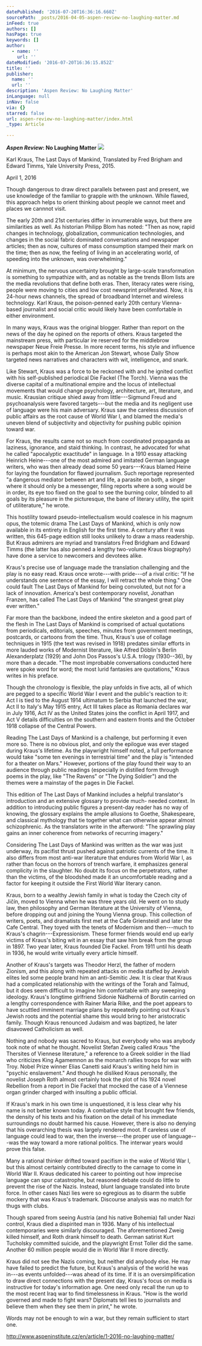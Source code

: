 ```yaml
---
datePublished: '2016-07-20T16:36:16.660Z'
sourcePath: _posts/2016-04-05-aspen-review-no-laughing-matter.md
inFeed: true
authors: []
hasPage: true
keywords: []
author:
  - name: ''
    url: ''
dateModified: '2016-07-20T16:36:15.852Z'
title: ''
publisher:
  name: ''
  url: ''
description: 'Aspen Review: No Laughing Matter'
inLanguage: null
inNav: false
via: {}
starred: false
url: aspen-review-no-laughing-matter/index.html
_type: Article

---
```

_**Aspen Review**_**: No Laughing Matter**
![](https://the-grid-user-content.s3-us-west-2.amazonaws.com/f102e15c-6b61-4806-b374-9f3ceb8a521d.jpg)

Karl Kraus, The Last Days of Mankind, Translated by Fred Brigham and Edward Timms, Yale University Press, 2015\.

April 1, 2016

Though dangerous to draw direct parallels between past and present, we use knowledge of the familiar to grapple with the unknown. While flawed, this approach helps to orient thinking about people we cannot meet and places we cannnot visit.

The early 20th and 21st centuries differ in innumerable ways, but there are similarities as well. As historian Philipp Blom has noted: "Then as now, rapid changes in technology, globalization, communication technologies, and changes in the social fabric dominated conversations and newspaper articles; then as now, cultures of mass consumption stamped their mark on the time; then as now, the feeling of living in an accelerating world, of speeding into the unknown, was overwhelming."

At minimum, the nervous uncertainty brought by large-scale transformation is something to sympathize with, and as notable as the trends Blom lists are the media revolutions that define both eras. Then, literacy rates were rising, people were moving to cities and low cost newsprint proliferated. Now, it is 24-hour news channels, the spread of broadband Internet and wireless technology. Karl Kraus, the poison-penned early 20th century Vienna-based journalist and social critic would likely have been comfortable in either environment.

In many ways, Kraus was the original blogger. Rather than report on the news of the day he opined on the reports of others. Kraus targeted the mainstream press, with particular ire reserved for the middlebrow newspaper Neue Freie Presse. In more recent terms, his style and influence is perhaps most akin to the American Jon Stewart, whose Daily Show targeted news narratives and characters with wit, intelligence, and snark.

Like Stewart, Kraus was a force to be reckoned with and he ignited conflict with his self-published periodical Die Fackel (The Torch). Vienna was the diverse capital of a multinational empire and the locus of intellectual movements that would change psychology, architecture, art, literature, and music. Krausian critique shied away from little---Sigmund Freud and psychoanalysis were favored targets---but the media and its negligent use of language were his main adversary. Kraus saw the careless discussion of public affairs as the root cause of World War I, and blamed the media's uneven blend of subjectivity and objectivity for pushing public opinion toward war.

For Kraus, the results came not so much from coordinated propaganda as laziness, ignorance, and staid thinking. In contrast, he advocated for what he called "apocalyptic exactitude" in language. In a 1910 essay attacking Heinrich Heine---one of the most admired and imitated German language writers, who was then already dead some 50 years---Kraus blamed Heine for laying the foundation for flawed journalism. Such reportage represented "a dangerous mediator between art and life, a parasite on both, a singer where it should only be a messenger, filing reports where a song would be in order, its eye too fixed on the goal to see the burning color, blinded to all goals by its pleasure in the picturesque, the bane of literary utility, the spirit of utiliterature," he wrote.

This hostility toward pseudo-intellectualism would coalesce in his magnum opus, the totemic drama The Last Days of Mankind, which is only now available in its entirety in English for the first time. A century after it was written, this 645-page edition still looks unlikely to draw a mass readership. But Kraus admirers are myriad and translators Fred Bridgham and Edward Timms (the latter has also penned a lengthy two-volume Kraus biography) have done a service to newcomers and devotees alike.

Kraus's precise use of language made the translation challenging and the play is no easy read. Kraus once wrote---with pride---of a rival critic: "If he understands one sentence of the essay, I will retract the whole thing." One could fault The Last Days of Mankind for being convoluted, but not for a lack of innovation. America's best contemporary novelist, Jonathan Franzen, has called The Last Days of Mankind "the strangest great play ever written."

Far more than the backbone, indeed the entire skeleton and a good part of the flesh in The Last Days of Mankind is comprised of actual quotations from periodicals, editorials, speeches, minutes from government meetings, postcards, or cartoons from the time. Thus, Kraus's use of collage techniques in 1915 (the text was revised in 1918) predates similar efforts in more lauded works of Modernist literature, like Alfred Döblin's Berlin Alexanderplatz (1929) and John Dos Passos's U.S.A. trilogy (1930--36), by more than a decade. "The most improbable conversations conducted here were spoke word for word; the most lurid fantasies are quotations," Kraus writes in his preface.

Though the chronology is flexible, the play unfolds in five acts, all of which are pegged to a specific World War I event and the public's reaction to it: Act I is tied to the August 1914 ultimatum to Serbia that launched the war, Act II to Italy's May 1915 entry, Act III takes place as Romania declares war in July 1916, Act IV as the United States joins the conflict in April 1917, and Act V details difficulties on the southern and eastern fronts and the October 1918 collapse of the Central Powers.

Reading The Last Days of Mankind is a challenge, but performing it even more so. There is no obvious plot, and only the epilogue was ever staged during Kraus's lifetime. As the playwright himself noted, a full performance would take "some ten evenings in terrestrial time" and the play is "intended for a theater on Mars." However, portions of the play found their way to an audience through public readings (especially in distilled form through poems in the play, like "The Ravens" or "The Dying Soldier") and the themes were a mainstay of the pages in Die Fackel.

This edition of The Last Days of Mankind includes a helpful translator's introduction and an extensive glossary to provide much- needed context. In addition to introducing public figures a present-day reader has no way of knowing, the glossary explains the ample allusions to Goethe, Shakespeare, and classical mythology that tie together what can otherwise appear almost schizophrenic. As the translators write in the afterword: "The sprawling play gains an inner coherence from networks of recurring imagery."

Considering The Last Days of Mankind was written as the war was just underway, its pacifist thrust pushed against patriotic currents of the time. It also differs from most anti-war literature that endures from World War I, as rather than focus on the horrors of trench warfare, it emphasizes general complicity in the slaughter. No doubt its focus on the perpetrators, rather than the victims, of the bloodshed made it an uncomfortable reading and a factor for keeping it outside the First World War literary canon.

Kraus, born to a wealthy Jewish family in what is today the Czech city of Jičín, moved to Vienna when he was three years old. He went on to study law, then philosophy and German literature at the University of Vienna, before dropping out and joining the Young Vienna group. This collection of writers, poets, and dramatists first met at the Cafe Griensteidl and later the Cafe Central. They toyed with the tenets of Modernism and then---much to Kraus's chagrin---Expressionism. These former friends would end up early victims of Kraus's biting wit in an essay that saw him break from the group in 1897\. Two year later, Kraus founded Die Fackel. From 1911 until his death in 1936, he would write virtually every article himself.

Another of Kraus's targets was Theodor Herzl, the father of modern Zionism, and this along with repeated attacks on media staffed by Jewish elites led some people brand him an anti-Semitic Jew. It is clear that Kraus had a complicated relationship with the writings of the Torah and Talmud, but it does seem difficult to imagine him comfortable with any sweeping ideology. Kraus's longtime girlfriend Sidonie Nádherná of Borutín carried on a lengthy correspondence with Rainer Maria Rilke, and the poet appears to have scuttled imminent marriage plans by repeatedly pointing out Kraus's Jewish roots and the potential shame this would bring to her aristocratic family. Though Kraus renounced Judaism and was baptized, he later disavowed Catholicism as well.

Nothing and nobody was sacred to Kraus, but everybody who was anybody took note of what he thought. Novelist Stefan Zweig called Kraus "the Thersites of Viennese literature," a reference to a Greek soldier in the Iliad who criticizes King Agamemnon as the monarch rallies troops for war with Troy. Nobel Prize winner Elias Canetti said Kraus's writing held him in "psychic enslavement." And though he disliked Kraus personally, the novelist Joseph Roth almost certainly took the plot of his 1924 novel Rebellion from a report in Die Fackel that mocked the case of a Viennese organ grinder charged with insulting a public official.

If Kraus's mark in his own time is unquestioned, it is less clear why his name is not better known today. A combative style that brought few friends, the density of his texts and his fixation on the detail of his immediate surroundings no doubt harmed his cause. However, there is also no denying that his overarching thesis was largely rendered moot. If careless use of language could lead to war, then the inverse---the proper use of language---was the way toward a more rational politics. The interwar years would prove this false.

Many a rational thinker drifted toward pacifism in the wake of World War I, but this almost certainly contributed directly to the carnage to come in World War II. Kraus dedicated his career to pointing out how imprecise language can spur catastrophe, but reasoned debate could do little to prevent the rise of the Nazis. Instead, blunt language translated into brute force. In other cases Nazi lies were so egregious as to disarm the subtle mockery that was Kraus's trademark. Discourse analysis was no match for thugs with clubs.

Though spared from seeing Austria (and his native Bohemia) fall under Nazi control, Kraus died a dispirited man in 1936\. Many of his intellectual contemporaries were similarly discouraged. The aforementioned Zweig killed himself, and Roth drank himself to death. German satirist Kurt Tucholsky committed suicide, and the playwright Ernst Toller did the same. Another 60 million people would die in World War II more directly.

Kraus did not see the Nazis coming, but neither did anybody else. He may have failed to predict the future, but Kraus's analysis of the world he was in---as events unfolded---was ahead of its time. If it is an oversimplification to draw direct connections with the present day, Kraus's focus on media is instructive for today's information age. One need only recall the run up to the most recent Iraq war to find timelessness in Kraus. "How is the world governed and made to fight wars? Diplomats tell lies to journalists and believe them when they see them in print," he wrote.

Words may not be enough to win a war, but they remain sufficient to start one.

http://www.aspeninstitute.cz/en/article/1-2016-no-laughing-matter/